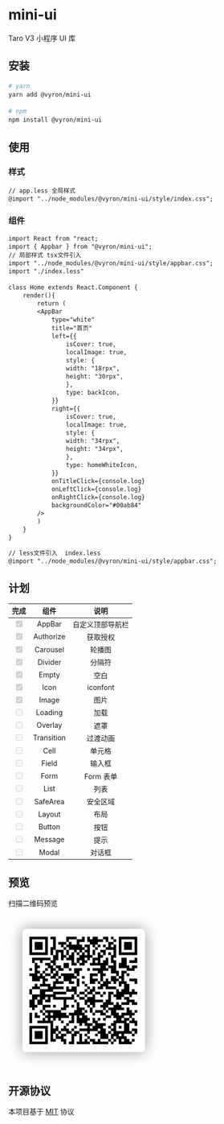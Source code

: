 # mini-ui

Taro V3 小程序 UI 库

## 安装

```bash
# yarn
yarn add @vyron/mini-ui

# npm
npm install @vyron/mini-ui

```

## 使用

### 样式

```less
// app.less 全局样式
@import "../node_modules/@vyron/mini-ui/style/index.css";
```

### 组件

```tsx
import React from "react;
import { Appbar } from "@vyron/mini-ui";
// 局部样式 tsx文件引入
import "../node_modules/@vyron/mini-ui/style/appbar.css";
import "./index.less"

class Home extends React.Component {
    render(){
        return (
        <AppBar
            type="white"
            title="首页"
            left={{
                isCover: true,
                localImage: true,
                style: {
                width: "18rpx",
                height: "30rpx",
                },
                type: backIcon,
            }}
            right={{
                isCover: true,
                localImage: true,
                style: {
                width: "34rpx",
                height: "34rpx",
                },
                type: homeWhiteIcon,
            }}
            onTitleClick={console.log}
            onLeftClick={console.log}
            onRightClick={console.log}
            backgroundColor="#00ab84"
        />
        )
    }
}
```

```less
// less文件引入  index.less
@import "../node_modules/@vyron/mini-ui/style/appbar.css";
```

## 计划

|                    完成                    |    组件    |       说明       |
| :----------------------------------------: | :--------: | :--------------: |
| <input type="checkbox" checked disabled /> |   AppBar   | 自定义顶部导航栏 |
| <input type="checkbox" checked disabled /> | Authorize  |     获取授权     |
| <input type="checkbox" checked disabled /> |  Carousel  |      轮播图      |
| <input type="checkbox" checked disabled /> |  Divider   |      分隔符      |
| <input type="checkbox" checked disabled /> |   Empty    |       空白       |
| <input type="checkbox" checked disabled /> |    Icon    |     iconfont     |
| <input type="checkbox" checked disabled /> |   Image    |       图片       |
|     <input type="checkbox" disabled />     |  Loading   |       加载       |
|     <input type="checkbox" disabled />     |  Overlay   |       遮罩       |
|     <input type="checkbox" disabled />     | Transition |     过渡动画     |
|     <input type="checkbox" disabled />     |    Cell    |      单元格      |
|     <input type="checkbox" disabled />     |   Field    |      输入框      |
|     <input type="checkbox" disabled />     |    Form    |    Form 表单     |
|     <input type="checkbox" disabled />     |    List    |       列表       |
|     <input type="checkbox" disabled />     |  SafeArea  |     安全区域     |
|     <input type="checkbox" disabled />     |   Layout   |       布局       |
|     <input type="checkbox" disabled />     |   Button   |       按钮       |
|     <input type="checkbox" disabled />     |  Message   |       提示       |
|     <input type="checkbox" disabled />     |   Modal    |      对话框      |

## 预览

扫描二维码预览

<img width="300" height="300" src="./preview.png" alt="扫码预览" />

## 开源协议

本项目基于 [MIT](https://zh.wikipedia.org/wiki/MIT許可證) 协议
